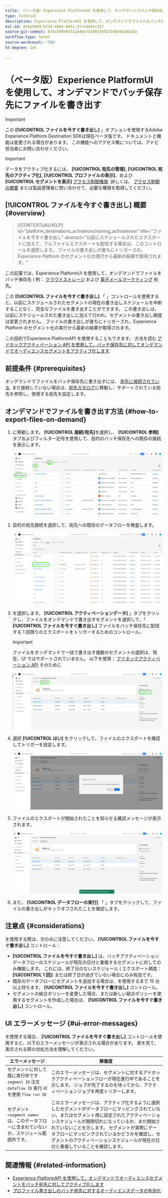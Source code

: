 ```yaml
---
title: （ベータ版）Experience PlatformUI を使用して、オンデマンドでバッチ保存先にファイルを書き出す
type: Tutorial
description: Experience PlatformUI を使用して、オンデマンドでファイルをバッチ保存先に書き出す方法を説明します。
exl-id: 0cbe5089-b73d-4584-8451-2fc34d47c357
source-git-commit: 874c590e83712a45e75308239fb71db04614bd1e
workflow-type: tm+mt
source-wordcount: '745'
ht-degree: 14%

---
```


# （ベータ版）Experience PlatformUI を使用して、オンデマンドでバッチ保存先にファイルを書き出す

>[!IMPORTANT]
>
>この **[!UICONTROL ファイルを今すぐ書き出し]** 」オプションを使用するAdobe Experience Platform Destination SDKは現在ベータ版です。 ドキュメントと機能は変更される場合があります。
>この機能へのアクセス権については、アドビ担当者にお問い合わせください。

>[!IMPORTANT]
> 
>データをアクティブ化するには、 **[!UICONTROL 宛先の管理]**, **[!UICONTROL 宛先のアクティブ化]**, **[!UICONTROL プロファイルの表示]**、および **[!UICONTROL セグメントを表示]** [アクセス制御権限](/help/access-control/home.md#permissions). 詳しくは、 [アクセス制御の概要](/help/access-control/ui/overview.md) または製品管理者に問い合わせて、必要な権限を取得してください。

## **[!UICONTROL ファイルを今すぐ書き出し]** 概要 {#overview}

>[!CONTEXTUALHELP]
>id="platform_destinations_activationchaining_activatenow"
>title="ファイルを今すぐ書き出し"
>abstract="以前にスケジュールされたエクスポートに加えて、フルファイルエクスポートも配信する場合は、このコントロールを選択します。  ファイルの書き出しが直ちにトリガーされ、Experience Platform のセグメント化の実行から最新の結果が取得されます。"

この記事では、Experience PlatformUI を使用して、オンデマンドでファイルをバッチ保存先 ( 例： [クラウドストレージ](/help/destinations/catalog/cloud-storage/overview.md) および [電子メールマーケティング](/help/destinations/catalog/email-marketing/overview.md) 宛先。

この **[!UICONTROL ファイルを今すぐ書き出し]** 「 」コントロールを使用すると、以前にスケジュールされたセグメントの現在の書き出しスケジュールを中断することなく、完全なファイルを書き出すことができます。 この書き出しは、以前にスケジュールされた書き出しに加えて行われ、セグメントの書き出し頻度は変更されません。  ファイルの書き出しが直ちにトリガーされ、Experience Platform のセグメント化の実行から最新の結果が取得されます。

この目的でExperience PlatformAPI を使用することもできます。 方法を読む [アドホックアクティベーション API を使用して、バッチ保存先に対してオンデマンドでオーディエンスセグメントをアクティブ化します](/help/destinations/api/ad-hoc-activation-api.md).

## 前提条件 {#prerequisites}

オンデマンドでファイルをバッチ保存先に書き出すには、 [宛先に接続されている](./connect-destination.md). まだ接続していない場合は、[宛先カタログ](../catalog/overview.md)に移動し、サポートされている宛先を参照し、使用する宛先を設定します。

## オンデマンドでファイルを書き出す方法 {#how-to-export-files-on-demand}

1. に移動します。 **[!UICONTROL 接続/宛先]**&#x200B;を選択し、 **[!UICONTROL 参照]** タブおよびフィルター記号を使用して、目的のバッチ保存先への既存の接続を表示します。

   ![「参照」タブに移動し、既存のデータフローをフィルタリングする方法を強調した画像。](../assets/ui/activate-on-demand/browse-tab.png)

2. 目的の宛先接続を選択して、宛先への既存のデータフローを検査します。

   ![フィルタリングしたデータフローをハイライトした画像。](../assets/ui/activate-on-demand/filtered-dataflow.png)

3. を選択します。 **[!UICONTROL アクティベーションデータ]** 」タブをクリックし、ファイルをオンデマンドで書き出すセグメントを選択して、「 **[!UICONTROL ファイルを今すぐ書き出し]** ファイルをバッチ保存先に配信する 1 回限りのエクスポートをトリガーするためのコントロール。

   >[!IMPORTANT]
   >
   >ファイルをオンデマンドで一括で書き出す複数のセグメントの選択は、現在、UI ではサポートされていません。 以下を使用： [アドホックアクティベーション API](/help/destinations/api/ad-hoc-activation-api.md) そのために

   ![「ファイルを今すぐ書き出し」ボタンをハイライトした画像。](../assets/ui/activate-on-demand/activate-segment-on-demand.png)

4. 選択 **[!UICONTROL はい]** をクリックして、ファイルのエクスポートを確認してトリガーを設定します。

   ![「ファイルを今すぐ書き出し」確認ダイアログを示す画像。](../assets/ui/activate-on-demand/confirm-activation.png)

5. ファイルのエクスポートが開始されたことを知らせる確認メッセージが表示されます。

   ![アドホックアクティベーションが成功したことを示す画像。](../assets/ui/activate-on-demand/ad-hoc-success.png)

6. また、 **[!UICONTROL データフローの実行]** 「 」タブをクリックして、ファイルの書き出しがキックオフされたことを確認します。

## 注意点 {#considerations}

を使用する際は、次の点に注意してください。 **[!UICONTROL ファイルを今すぐ書き出し]** コントロール：

* **[!UICONTROL ファイルを今すぐ書き出し]** は、バッチアクティベーションデータフローのスケジュールが現在の日付と重複するセグメントに対してのみ機能します。 これには、終了日のないスケジュール ( エクスポート頻度： **[!UICONTROL 1 回]**) または終了日が過ぎていない場合にのみ有効です。
* 既存のデータフローにセグメントを追加する場合は、を使用するまで 15 分以上待ちます。 **[!UICONTROL ファイルを今すぐ書き出し]** コントロール。
* セグメントの結合ポリシーを変更した場合、または新しい結合ポリシーを使用するセグメントを作成した場合は、 **[!UICONTROL ファイルを今すぐ書き出し]** コントロール。

## UI エラーメッセージ {#ui-error-messages}

を使用する場合、 **[!UICONTROL ファイルを今すぐ書き出し]** コントロールを使用すると、以下のエラーメッセージが表示される場合があります。 表を見て、表示される際の対処方法を理解してください。

| エラーメッセージ | 解像度 |
|---------|----------|
| セグメントに対して既に実行中です `segment ID` 注文 `dataflow ID` 実行 id を使用 `flow run ID` | このエラーメッセージは、セグメントに対するアドホックアクティベーションフローが現在進行中であることを示します。 ジョブが完了するのを待ってから、アクティベーションジョブを再度トリガーします。 |
| セグメント `<segment name>` は、このデータフローに含まれていないか、スケジュール範囲外です。 | このエラーメッセージは、アクティブ化するように選択したセグメントがデータフローにマッピングされていない、またはセグメント用に設定されたアクティベーションスケジュールが期限切れになっているか、まだ開始されていないことを示します。 セグメントが実際にデータフローにマッピングされているかどうかを確認し、セグメントのアクティベーションスケジュールが現在の日付と重複していることを確認します。 |

## 関連情報 {#related-information}

* [Experience PlatformAPI を使用して、オンデマンドでオーディエンスセグメントをバッチ宛先に対してアクティブ化します](/help/destinations/api/ad-hoc-activation-api.md)
* [プロファイル書き出しのバッチ宛先に対するオーディエンスデータの有効化](/help/destinations/ui/activate-batch-profile-destinations.md)
